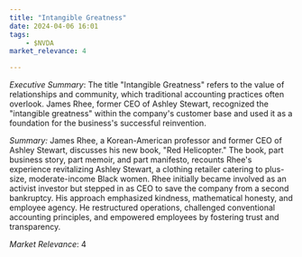 ```yaml
---
title: "Intangible Greatness"
date: 2024-04-06 16:01
tags:
    - $NVDA
market_relevance: 4

---
```

*Executive Summary*: The title "Intangible Greatness" refers to the value of relationships and community, which traditional accounting practices often overlook. James Rhee, former CEO of Ashley Stewart, recognized the "intangible greatness" within the company's customer base and used it as a foundation for the business's successful reinvention.


*Summary:*
James Rhee, a Korean-American professor and former CEO of Ashley Stewart, discusses his new book, "Red Helicopter." The book, part business story, part memoir, and part manifesto, recounts Rhee's experience revitalizing Ashley Stewart, a clothing retailer catering to plus-size, moderate-income Black women. Rhee initially became involved as an activist investor but stepped in as CEO to save the company from a second bankruptcy. His approach emphasized kindness, mathematical honesty, and employee agency. He restructured operations, challenged conventional accounting principles, and empowered employees by fostering trust and transparency.



*Market Relevance*: 4
  